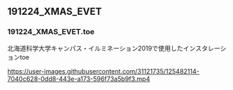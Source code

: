 ## 191224_XMAS_EVET

### 191224_XMAS_EVET.toe

北海道科学大学キャンパス・イルミネーション2019で使用したインスタレーションtoe

https://user-images.githubusercontent.com/31121735/125482114-7040c628-0dd8-443e-a173-596f73a5b9f3.mp4


